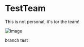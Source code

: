 # TestTeam
This is not personal, it's tor the team!

![image](https://github.com/user-attachments/assets/c00959fe-5103-4f4b-bc95-92a63804247d)


branch test